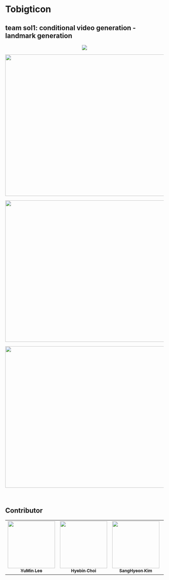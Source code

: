 # Tobigticon
## team sol1: conditional video generation - landmark generation

<p align="center"><img src="https://user-images.githubusercontent.com/55529646/105634251-7d9ab000-5ea0-11eb-9018-2a2f24dda65a.jpg" ></p>
<p align="center"><img src="https://user-images.githubusercontent.com/55529646/105634257-82f7fa80-5ea0-11eb-9e7c-acb9f9c9a385.jpg" width="750" height="450"></p>
<p align="center"><img src="https://user-images.githubusercontent.com/55529646/105634259-84c1be00-5ea0-11eb-8ccd-57cc3f0517c6.jpg" width="750" height="450"></p>
<p align="center"><img src="https://user-images.githubusercontent.com/55529646/105634260-855a5480-5ea0-11eb-9a26-b3d724c87984.jpg" width="750" height="450"></p>
<br>

## Contributor
<!-- ALL-CONTRIBUTORS-LIST:START - Do not remove or modify this section -->
<!-- prettier-ignore-start -->
<!-- markdownlint-disable -->

<table>
  <tr>
    <td align="center"><a href="https://github.com/yourmean"><img src="https://user-images.githubusercontent.com/41895063/104711276-7cf96f80-5764-11eb-8473-99c5c0dc8a8a.png" width="150" height="150"><br /><sub><b>YuMin Lee</b></sub></td>
    <td align="center"><a href="https://github.com/lilly9117"><img src="https://user-images.githubusercontent.com/41895063/104711018-29872180-5764-11eb-9858-53c5f4cc26e4.png" width="150" height="150"><br /><sub><b>Hyebin Choi</b></sub></td>
    <td align="center"><a href="https://github.com/shkim960520"><img src="https://user-images.githubusercontent.com/55529646/104719176-6d335880-576f-11eb-849f-4d6756824d68.jpg" width="150" height="150"><br /><sub><b>SangHyeon Kim</b></sub></td>
    <td align="center"><a href="https://github.com/Yu-Jin22"><img src="https://user-images.githubusercontent.com/41895063/104711416-afa36800-5764-11eb-85c1-1a9ad50033b7.png" width="150" height="150"><br /><sub><b>YuJin Han</b></sub></td>
  </tr>
</table>
